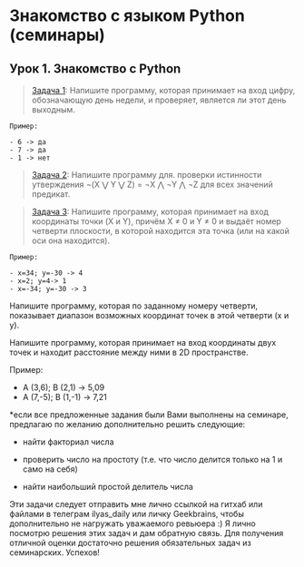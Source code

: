# Знакомство с языком Python (семинары)
## Урок 1. Знакомство с Python

> [Задача 1](https://github.com/XYI7I/GeekBrains/tree/main/Geek/PythonStart/lesson1/task1/main.py): Напишите программу, которая принимает на вход цифру, обозначающую день недели, и проверяет, является ли этот день выходным.

    Пример:

    - 6 -> да
    - 7 -> да
    - 1 -> нет

> [Задача 2](https://github.com/XYI7I/GeekBrains/tree/main/Geek/PythonStart/lesson1/task2/main.py): Напишите программу для. проверки истинности утверждения ¬(X ⋁ Y ⋁ Z) = ¬X ⋀ ¬Y ⋀ ¬Z для всех значений предикат.

> [Задача 3](https://github.com/XYI7I/GeekBrains/tree/main/Geek/PythonStart/lesson1/task3/main.py): Напишите программу, которая принимает на вход координаты точки (X и Y), причём X ≠ 0 и Y ≠ 0 и выдаёт номер четверти плоскости, в которой находится эта точка (или на какой оси она находится).

    Пример:

    - x=34; y=-30 -> 4
    - x=2; y=4-> 1
    - x=-34; y=-30 -> 3

Напишите программу, которая по заданному номеру четверти, показывает диапазон возможных координат точек в этой четверти (x и y).

Напишите программу, которая принимает на вход координаты двух точек и находит расстояние между ними в 2D пространстве.

Пример:

- A (3,6); B (2,1) -> 5,09
- A (7,-5); B (1,-1) -> 7,21

*если все предложенные задания были Вами выполнены на семинаре, предлагаю по желанию дополнительно решить следующие:

- найти факториал числа

- проверить число на простоту (т.е. что число делится только на 1 и само на себя)

- найти наибольший простой делитель числа

Эти задачи следует отправить мне лично ссылкой на гитхаб или файлами в телеграм ilyas_daily или личку Geekbrains, чтобы дополнительно не нагружать уважаемого ревьюера :) Я лично посмотрю решения этих задач и дам обратную связь. Для получения отличной оценки достаточно решения обязательных задач из семинарских. Успехов!